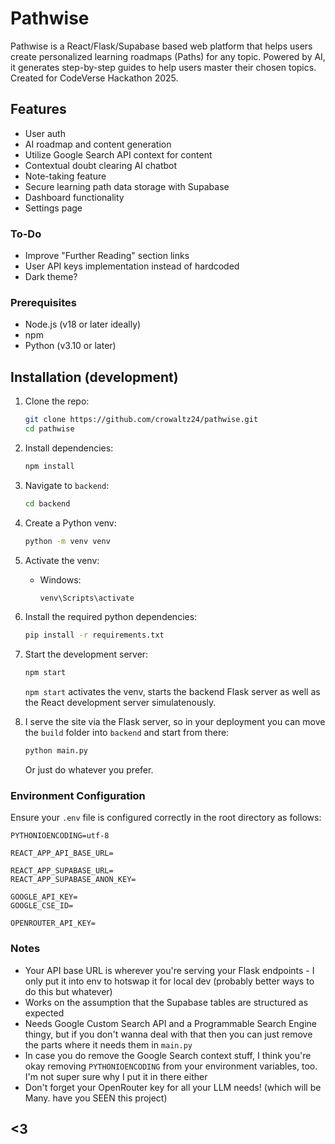 # Pathwise

Pathwise is a React/Flask/Supabase based web platform that helps users create personalized learning roadmaps (Paths) for any topic. Powered by AI, it generates step-by-step guides to help users master their chosen topics. Created for CodeVerse Hackathon 2025.

## Features
- User auth
- AI roadmap and content generation
- Utilize Google Search API context for content
- Contextual doubt clearing AI chatbot
- Note-taking feature
- Secure learning path data storage with Supabase
- Dashboard functionality
- Settings page

### To-Do
- Improve "Further Reading" section links
- User API keys implementation instead of hardcoded
- Dark theme?

### Prerequisites
- Node.js (v18 or later ideally)
- npm
- Python (v3.10 or later)

## Installation (development)
1. Clone the repo:
   ```bash
   git clone https://github.com/crowaltz24/pathwise.git
   cd pathwise
   ```

2. Install dependencies:
   ```bash
   npm install
   ```

3. Navigate to `backend`:
   ```bash
   cd backend
   ```

4. Create a Python venv:
   ```bash
   python -m venv venv
   ```

5. Activate the venv:
   - Windows:
     ```bash
     venv\Scripts\activate
     ```
   
6. Install the required python dependencies:
   ```bash
   pip install -r requirements.txt
   ```

7. Start the development server:
   ```bash
   npm start
   ```

   `npm start` activates the venv, starts the backend Flask server as well as the React development server simulatenously.

8. I serve the site via the Flask server, so in your deployment you can move the `build` folder into `backend` and start from there:
   ```bash
   python main.py
   ```
   Or just do whatever you prefer.

### Environment Configuration
Ensure your `.env` file is configured correctly in the root directory as follows:
```
PYTHONIOENCODING=utf-8

REACT_APP_API_BASE_URL=

REACT_APP_SUPABASE_URL=
REACT_APP_SUPABASE_ANON_KEY=

GOOGLE_API_KEY=
GOOGLE_CSE_ID=

OPENROUTER_API_KEY=
```

### Notes
- Your API base URL is wherever you're serving your Flask endpoints - I only put it into env to hotswap it for local dev (probably better ways to do this but whatever)
- Works on the assumption that the Supabase tables are structured as expected
- Needs Google Custom Search API and a Programmable Search Engine thingy, but if you don't wanna deal with that then you can just remove the parts where it needs them in `main.py`
- In case you do remove the Google Search context stuff, I think you're okay removing `PYTHONIOENCODING` from your environment variables, too. I'm not super sure why I put it in there either
- Don't forget your OpenRouter key for all your LLM needs! (which will be Many. have you SEEN this project)

## <3